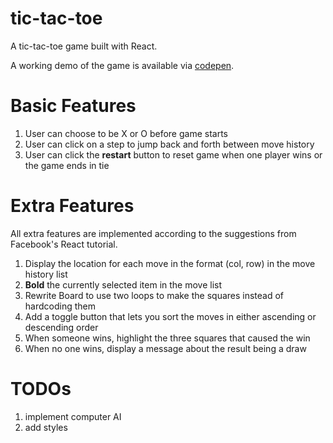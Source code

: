 # tic-tac-toe

  A tic-tac-toe game built with React.

  A working demo of the game is available via [codepen](https://codepen.io/mhijack/full/BxdoZB/).

# Basic Features

  1. User can choose to be X or O before game starts
  2. User can click on a step to jump back and forth between move history
  3. User can click the **restart** button to reset game when one player wins or the game ends in tie

# Extra Features

  All extra features are implemented according to the suggestions from Facebook's React tutorial.

  1. Display the location for each move in the format (col, row) in the move history list
  2. **Bold** the currently selected item in the move list
  3. Rewrite Board to use two loops to make the squares instead of hardcoding them
  4. Add a toggle button that lets you sort the moves in either ascending or descending order
  5. When someone wins, highlight the three squares that caused the win
  6. When no one wins, display a message about the result being a draw

# TODOs

  1. implement computer AI
  2. add styles